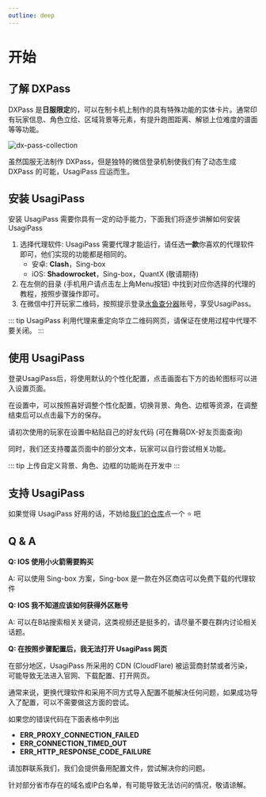 ```yaml
---
outline: deep
---
```


# 开始

## 了解 DXPass

DXPass 是**日服限定**的，可以在制卡机上制作的具有特殊功能的实体卡片。通常印有玩家信息、角色立绘、区域背景等元素，有提升跑图距离、解锁上位难度的谱面等等功能。

![dx-pass-collection](https://s2.loli.net/2024/10/19/13bZcj9NtnW5xDq.webp)

虽然国服无法制作 DXPass，但是独特的微信登录机制使我们有了动态生成 DXPass 的可能，UsagiPass 应运而生。

## 安装 UsagiPass

安装 UsagiPass 需要你具有一定的动手能力，下面我们将逐步讲解如何安装 UsagiPass

1. 选择代理软件: UsagiPass 需要代理才能运行，请任选**一款**你喜欢的代理软件即可，他们实现的功能都是相同的。
    - 安卓: **Clash**，Sing-box
    - iOS: **Shadowrocket**，Sing-box，QuantX (敬请期待)
2. 在左侧的目录 (手机用户请点击左上角Menu按钮) 中找到对应你选择的代理的教程，按照步骤操作即可。
3. 在微信中打开玩家二维码，按照提示登录[水鱼查分器](https://www.diving-fish.com/maimaidx/prober/)账号，享受UsagiPass。

::: tip
UsagiPass 利用代理来重定向华立二维码网页，请保证在使用过程中代理不要关闭。
:::

## 使用 UsagiPass

登录UsagiPass后，将使用默认的个性化配置，点击画面右下方的齿轮图标可以进入设置页面。

在设置中，可以按照喜好调整个性化配置，切换背景、角色、边框等资源，在调整结束后可以点击最下方的保存。

请初次使用的玩家在设置中粘贴自己的好友代码 (可在舞萌DX-好友页面查询)

同时，我们还支持覆盖页面中的部分文本，玩家可以自行尝试相关功能。

::: tip
上传自定义背景、角色、边框的功能尚在开发中
:::

## 支持 UsagiPass

如果觉得 UsagiPass 好用的话，不妨给[我们的仓库](https://github.com/TrueRou/UsagiPass)点一个 ⭐ 吧

## Q & A

**Q: IOS 使用小火箭需要购买**

A: 可以使用 Sing-box 方案，Sing-box 是一款在外区商店可以免费下载的代理软件

**Q: IOS 我不知道应该如何获得外区账号**

A: 可以在B站搜索相关关键词，这类视频还是挺多的，请尽量不要在群内讨论相关话题。

**Q: 在按照步骤配置后，我无法打开 UsagiPass 网页**

在部分地区，UsagiPass 所采用的 CDN (CloudFlare) 被运营商封禁或者污染，可能导致无法进入官网、下载配置、打开网页。

通常来说，更换代理软件和采用不同方式导入配置不能解决任何问题，如果成功导入了配置，可以不需要做这方面的尝试。

如果您的错误代码在下面表格中列出

- **ERR_PROXY_CONNECTION_FAILED**
- **ERR_CONNECTION_TIMED_OUT**
- **ERR_HTTP_RESPONSE_CODE_FAILURE**

请加群联系我们，我们会提供备用配置文件，尝试解决你的问题。

针对部分省市存在的域名或IP白名单，有可能导致无法访问的情况，敬请谅解。